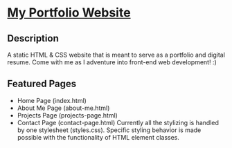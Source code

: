# [My Portfolio Website][1]

## Description
A static HTML &amp; CSS website that is meant to serve as a portfolio and digital resume.
Come with me as I adventure into front-end web development! :)

## Featured Pages
- Home Page (index.html)
- About Me Page (about-me.html)
- Projects Page (projects-page.html)
- Contact Page (contact-page.html)
Currently all the stylizing is handled by one stylesheet (styles.css). Specific styling behavior is made possible with the functionality of HTML element classes.

[1]: https://davidchow9225.github.io/profile/
